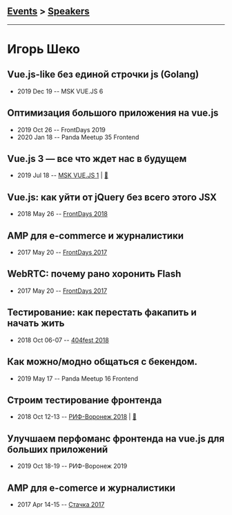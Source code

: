 ## [Events](../README.md) > [Speakers](../speakers.md)
---

# Игорь Шеко

## Vue.js-like без единой строчки js (Golang)
- 2019 Dec 19 -- MSK VUE.JS 6    
## Оптимизация большого приложения на vue.js
- 2019 Oct 26 -- FrontDays 2019    
- 2020 Jan 18 -- Panda Meetup 35 Frontend    
## Vue.js 3 — все что ждет нас в будущем
- 2019 Jul 18 -- [MSK VUE.JS 1](https://youtu.be/C8GCxIF0ABY?t=222)  | [:notebook:](https://t.me/msk_vue_js/2274)  
## Vue.js: как уйти от jQuery без всего этого JSX
- 2018 May 26 -- [FrontDays 2018](https://www.youtube.com/watch?v=v841xHMOF54)    
## AMP для e-commerce и журналистики
- 2017 May 20 -- [FrontDays 2017](https://youtu.be/wmjWN4MvGXc)    
## WebRTC: почему рано хоронить Flash
- 2017 May 20 -- [FrontDays 2017](https://youtu.be/FKtjHP9pInI)    
## Тестирование: как перестать факапить и начать жить
- 2018 Oct 06-07 -- [404fest 2018](https://www.youtube.com/watch?v=r9ScM-Sx5Co)    
## Как можно&#x2F;модно общаться с бекендом.
- 2019 May 17 -- Panda Meetup 16 Frontend    
## Строим тестирование фронтенда
- 2018 Oct 12-13 -- [РИФ-Воронеж 2018](https://youtu.be/pn4OPJW882U)  | [:notebook:](https://www.dropbox.com/s/6p5umgiooz5mo0f/IgorSheko.pdf)  
## Улучшаем перфоманс фронтенда на vue.js для больших приложений
- 2019 Oct 18-19 -- РИФ-Воронеж 2019    
## AMP для e-comerce и журналистики
- 2017 Apr 14-15 -- [Стачка 2017](https://www.youtube.com/watch?v=x9jySsNg1E4)    
